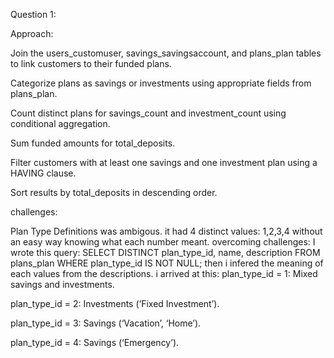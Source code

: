 Question 1:

Approach:

Join the users_customuser, savings_savingsaccount, and plans_plan tables to link customers to their funded plans.

Categorize plans as savings or investments using appropriate fields from plans_plan.

Count distinct plans for savings_count and investment_count using conditional aggregation.

Sum funded amounts for total_deposits.

Filter customers with at least one savings and one investment plan using a HAVING clause.

Sort results by total_deposits in descending order.

challenges:

Plan Type Definitions was ambigous.
it had 4 distinct values: 1,2,3,4 without an easy way knowing what each number meant.
overcoming challenges:
I wrote this query: SELECT DISTINCT plan_type_id, name, description
                    FROM plans_plan
                    WHERE plan_type_id IS NOT NULL;
then  i infered the meaning of each values from the descriptions. i arrived at this:
plan_type_id = 1: Mixed savings and investments.

plan_type_id = 2: Investments (‘Fixed Investment’).

plan_type_id = 3: Savings (‘Vacation’, ‘Home’).

plan_type_id = 4: Savings (‘Emergency’).



